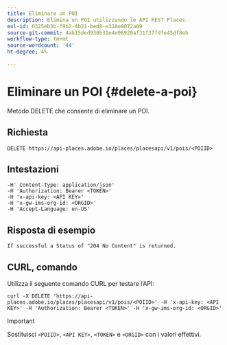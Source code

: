 ```yaml
---
title: Eliminare un POI
description: Elimina un POI utilizzando le API REST Places.
exl-id: 0325eb3b-f9b2-4b21-bed8-e318e8072a69
source-git-commit: 4ab15ded930b31e4e06920af31f37fdfe45df8eb
workflow-type: tm+mt
source-wordcount: '44'
ht-degree: 4%

---
```


# Eliminare un POI {#delete-a-poi}

Metodo DELETE che consente di eliminare un POI.

## Richiesta

```text
DELETE https://api-places.adobe.io/places/placesapi/v1/pois/<POIID>
```

## Intestazioni

```text
-H' Content-Type: application/json'  
-H 'Authorization: Bearer <TOKEN>'  
-H 'x-api-key: <API KEY>'  
-H 'x-gw-ims-org-id: <ORGID>'  
-H 'Accept-Language: en-US'
```

## Risposta di esempio

```text
If successful a Status of "204 No Content" is returned.
```

## CURL, comando

Utilizza il seguente comando CURL per testare l’API:

```text
curl -X DELETE 'https://api-places.adobe.io/places/placesapi/v1/pois/<POIID>' -H 'x-api-key: <API KEY>' -H 'Authorization: Bearer <TOKEN>' -H 'x-gw-ims-org-id: <ORGID>'
```

>[!IMPORTANT]
>
>Sostituisci `<POIID>`, `<API KEY>`, `<TOKEN>` e `<ORGID>` con i valori effettivi.

